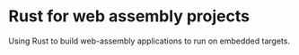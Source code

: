 # Rust for web assembly projects
Using Rust to build web-assembly applications to run on embedded targets.
